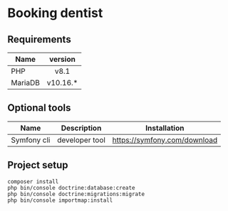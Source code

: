 # Booking dentist

## Requirements

| Name       | version  |
|------------|:--------:|
| PHP        |   v8.1   |
| MariaDB    | v10.16.* |

## Optional tools

|  Name         | Description    | Installation                  |
| ------------- |----------------| ----------------------------- |
| Symfony cli   | developer tool | https://symfony.com/download  |

## Project setup
```shell
composer install
php bin/console doctrine:database:create
php bin/console doctrine:migrations:migrate
php bin/console importmap:install
```